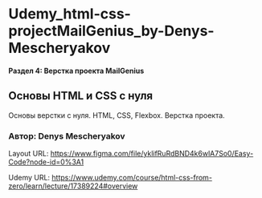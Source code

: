 # Udemy_html-css-projectMailGenius_by-Denys-Mescheryakov

#### Раздел 4: Верстка проекта MailGenius

## Основы HTML и CSS с нуля

Основы верстки с нуля. HTML, CSS, Flexbox. Верстка проекта.

### Автор: Denys Mescheryakov

Layout URL: https://www.figma.com/file/yklifRuRdBND4k6wlA7So0/Easy-Code?node-id=0%3A1

Udemy URL: https://www.udemy.com/course/html-css-from-zero/learn/lecture/17389224#overview
